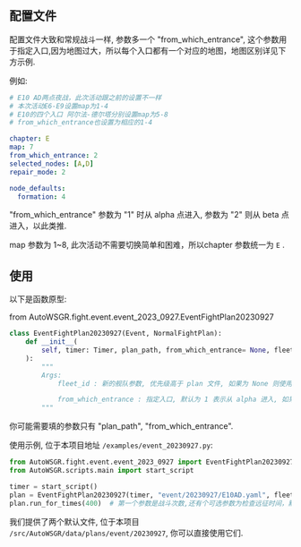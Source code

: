 ## 配置文件

配置文件大致和常规战斗一样, 参数多一个 "from_which_entrance", 这个参数用于指定入口,因为地图过大，所以每个入口都有一个对应的地图，地图区别详见下方示例.

例如:

```yaml
# E10 AD两点夜战，此次活动跟之前的设置不一样
# 本次活动E6-E9设置map为1-4
# E10的四个入口 阿尔法-德尔塔分别设置map为5-8
# from_which_entrance也设置为相应的1-4

chapter: E
map: 7
from_which_entrance: 2
selected_nodes: [A,D]
repair_mode: 2

node_defaults:
  formation: 4

```

"from_which_entrance" 参数为 "1" 时从 alpha 点进入, 参数为 "2" 则从 beta 点进入，以此类推.

map 参数为 1~8, 此次活动不需要切换简单和困难，所以chapter 参数统一为 `E` .

## 使用

以下是函数原型:

from AutoWSGR.fight.event.event_2023_0927.EventFightPlan20230927


```python
class EventFightPlan20230927(Event, NormalFightPlan):
    def __init__(
        self, timer: Timer, plan_path, from_which_entrance= None, fleet_id=None, event="20230927"
    ):
        """
        Args:
            fleet_id : 新的舰队参数, 优先级高于 plan 文件, 如果为 None 则使用计划参数.

            from_which_entrance : 指定入口, 默认为 1 表示从 alpha 进入, 如果为 2 则从 beta 进入, 以此类推， 优先级高于 plan 文件, 如果为 0 则使用计划文件的参数, 如果都没有指定, 默认从 alpha 进入
        """
```

你可能需要填的参数只有 "plan_path", "from_which_entrance".

使用示例, 位于本项目地址 `/examples/event_20230927.py`:

```python
from AutoWSGR.fight.event.event_2023_0927 import EventFightPlan20230927
from AutoWSGR.scripts.main import start_script

timer = start_script()
plan = EventFightPlan20230927(timer, "event/20230927/E10AD.yaml", fleet_id=2)
plan.run_for_times(400)  # 第一个参数是战斗次数,还有个可选参数为检查远征时间，默认为1800S
```

我们提供了两个默认文件, 位于本项目 `/src/AutoWSGR/data/plans/event/20230927`, 你可以直接使用它们.
